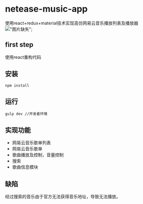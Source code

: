 # netease-music-app
使用react+redux+material技术实现高仿网易云音乐播放列表及播放器
!["图片缺失"](https://github.com/lilongllong/netease-music-react/blob/master/docs/netease-music-juke-music.png?raw=true);
## first step
使用react重构代码



## 安装
```
npm install

```
## 运行
```
gulp dev //开发者环境
```

## 实现功能
- 网易云音乐歌单列表
- 网易云音乐歌单
- 歌曲播放及控制，音量控制
- 搜索
- 歌曲信息模块

## 缺陷
经过搜索的音乐由于官方无法获得音乐地址，导致无法播放。
